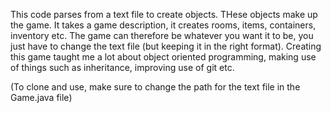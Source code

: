 This code parses from a text file to create objects. THese objects make up the game. It takes a game description, it creates rooms, items, containers, inventory etc.
The game can therefore be whatever you want it to be, you just have to change the text file (but keeping it in the right format).
Creating this game taught me a lot about object oriented programming, making use of things such as inheritance, improving use of git etc.

(To clone and use, make sure to change the path for the text file in the Game.java file)

